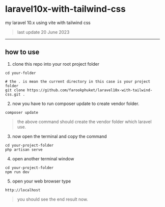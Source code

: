 # laravel10x-with-tailwind-css
my laravel 10.x using vite with tailwind css 


> last update 20 June 2023



---

## how to use

1. clone this repo into your root project folder

```
cd your-folder 

# the . is mean the current directory in this case is your project folder
git clone https://github.com/farookphuket/laravel10x-with-tailwind-css.git .
```

2. now you have to run composer update to create vendor folder.

```
composer update
```
> the above command should create the vendor folder which laravel use.

3. now open the terminal and copy the command 

```
cd your-project-folder 
php artisan serve 
```
4. open another terminal window 

```
cd your-project-folder
npm run dev

```

5. open your web browser type 
```
http://localhost
```
> you should see the end result now.
